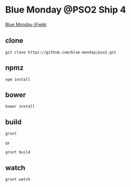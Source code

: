 Blue Monday @PSO2 Ship 4
========================

[Blue Monday ＠wiki](http://www61.atwiki.jp/bluemonday_ship04/)

clone
-----
    git clone https://github.com/blue-monday/pso2.git

npmz
---
    npm install

bower
-----
    bower install

build
-----
    grunt

or

    grunt build

watch
-----
    grunt watch

